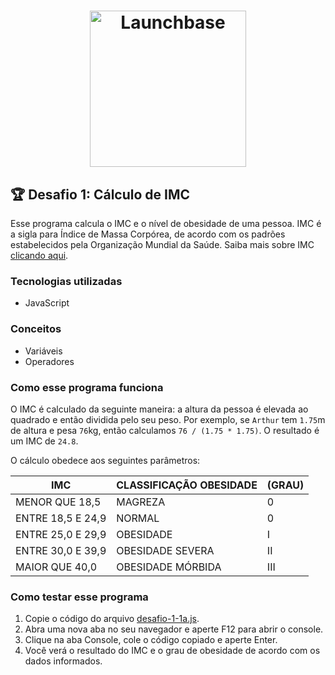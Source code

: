 <h1 align="center">
    <img alt="Launchbase" src="https://rocketseat-cdn.s3-sa-east-1.amazonaws.com/bootcamp-launchbase.png" width="250px" />
</h1>

## :trophy: Desafio 1: Cálculo de IMC

Esse programa calcula o IMC e o nível de obesidade de uma pessoa. IMC é a sigla para Índice de Massa Corpórea, de acordo com os padrões estabelecidos pela Organização Mundial da Saúde. Saiba  mais sobre IMC [clicando aqui](https://pt.wikipedia.org/wiki/%C3%8Dndice_de_massa_corporal).

### Tecnologias utilizadas
* JavaScript

### Conceitos
* Variáveis
* Operadores

### Como esse programa funciona

O IMC é calculado da seguinte maneira: a altura da pessoa é elevada ao quadrado e então dividida pelo seu peso.
Por exemplo, se ```Arthur``` tem ```1.75```m de altura e pesa ```76```kg, então calculamos ```76 / (1.75 * 1.75)```. O resultado é um IMC de ```24.8```.

O cálculo obedece aos seguintes parâmetros:

| IMC	                | CLASSIFICAÇÃO	OBESIDADE | (GRAU) |
|---------------------|-------------------------|--------|
| MENOR QUE 18,5	    | MAGREZA	                | 0
| ENTRE 18,5 E 24,9	  | NORMAL	                | 0
| ENTRE 25,0 E 29,9	  | OBESIDADE	              | I
| ENTRE 30,0 E 39,9	  | OBESIDADE	SEVERA        | II
| MAIOR QUE 40,0	    | OBESIDADE MÓRBIDA   | III

### Como testar esse programa

1. Copie o código do arquivo [desafio-1-1a.js](https://github.com/dhiego-gomes/rocketseat-launchbase-desafios/blob/master/Desafio-1-1a/desafio-1-1a.js).
2. Abra uma nova aba no seu navegador e aperte F12 para abrir o console.
3. Clique na aba Console, cole o código copiado e aperte Enter.
4. Você verá o resultado do IMC e o grau de obesidade de acordo com os dados informados.
